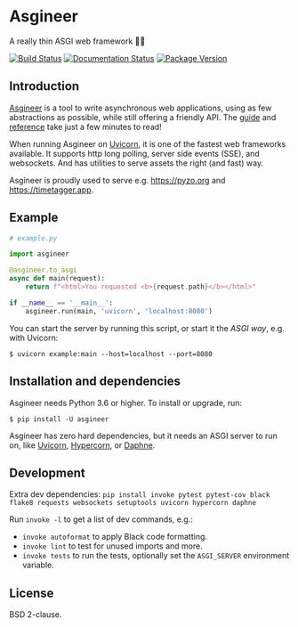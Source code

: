 # Asgineer
A really thin ASGI web framework 🐍🤘

[![Build Status](https://github.com/almarklein/asgineer/workflows/CI/badge.svg)](https://github.com/almarklein/asgineer/actions)
[![Documentation Status](https://readthedocs.org/projects/asgineer/badge/?version=latest)](https://asgineer.readthedocs.io/?badge=latest)
[![Package Version](https://badge.fury.io/py/asgineer.svg)](https://pypi.org/project/asgineer)


## Introduction

[Asgineer](https://asgineer.readthedocs.io) is a tool to write asynchronous
web applications, using as few abstractions as possible, while still
offering a friendly API. The
[guide](https://asgineer.readthedocs.io/guide.html) and
[reference](https://asgineer.readthedocs.io/reference.html) take just a few
minutes to read!

When running Asgineer on [Uvicorn](https://github.com/encode/uvicorn),
it is one of the fastest web frameworks available. It supports http
long polling, server side events (SSE), and websockets. And has utilities
to serve assets the right (and fast) way.

Asgineer is proudly used to serve e.g. https://pyzo.org and https://timetagger.app.


## Example

```py
# example.py

import asgineer

@asgineer.to_asgi
async def main(request):
    return f"<html>You requested <b>{request.path}</b></html>"

if __name__ == '__main__':
    asgineer.run(main, 'uvicorn', 'localhost:8080')
```

You can start the server by running this script, or start it the *ASGI way*, e.g.
with Uvicorn:
```
$ uvicorn example:main --host=localhost --port=8080
```

## Installation and dependencies

Asgineer needs Python 3.6 or higher. To install or upgrade, run:
```
$ pip install -U asgineer
```

Asgineer has zero hard dependencies, but it
needs an ASGI server to run on, like
[Uvicorn](https://github.com/encode/uvicorn),
[Hypercorn](https://gitlab.com/pgjones/hypercorn), or
[Daphne](https://github.com/django/daphne).


## Development

Extra dev dependencies: `pip install invoke pytest pytest-cov black flake8 requests websockets setuptools uvicorn hypercorn daphne`

Run `invoke -l` to get a list of dev commands, e.g.:

* `invoke autoformat` to apply Black code formatting.
* `invoke lint` to test for unused imports and more.
* `invoke tests` to run the tests, optionally set the `ASGI_SERVER` environment variable.


## License

BSD 2-clause.
